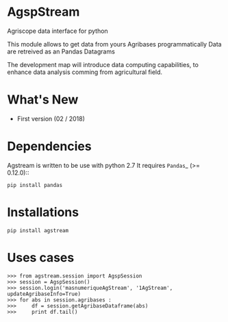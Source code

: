 
AgspStream
==============

   
Agriscope data interface for python

This module allows to get data from yours Agribases programmatically
Data are retreived as an Pandas Datagrams

The development map will introduce data computing capabilities, to enhance
data analysis comming from agricultural field.


What's New
===========
- First version (02 / 2018)

Dependencies
=============

Agstream is written to be use with python 2.7
It requires `Pandas`_ (>= 0.12.0)::

    pip install pandas

Installations
=============
    pip install agstream
    

Uses cases
==========    


    >>> from agstream.session import AgspSession
    >>> session = AgspSession()
    >>> session.login('masnumeriqueAgStream', '1AgStream', updateAgribaseInfo=True)
    >>> for abs in session.agribases :
    >>>     df = session.getAgribaseDataframe(abs)
    >>>     print df.tail()
